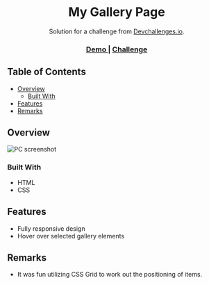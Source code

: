 <h1 align="center">My Gallery Page</h1>

<div align="center">
   Solution for a challenge from  <a href="http://devchallenges.io" target="_blank">Devchallenges.io</a>.
</div>

<div align="center">
  <h3>
    <a href="https://responsive-portfolio-eta.vercel.app/my-gallery-master/index.html">
      Demo
    </a>
    <span> | </span>
    <a href="https://devchallenges.io/challenges/gcbWLxG6wdennelX7b8I">
      Challenge
    </a>
  </h3>
</div>


## Table of Contents

- [Overview](#overview)
  - [Built With](#built-with)
- [Features](#features)
- [Remarks](#remarks)

## Overview

![PC screenshot](https://drive.google.com/uc?export=view&id=1Aq1eEqJNlXCu8510fOD0jO3ZlYZP778v)


### Built With

- HTML
- CSS

## Features

- Fully responsive design
- Hover over selected gallery elements


## Remarks

- It was fun utilizing CSS Grid to work out the positioning of items.